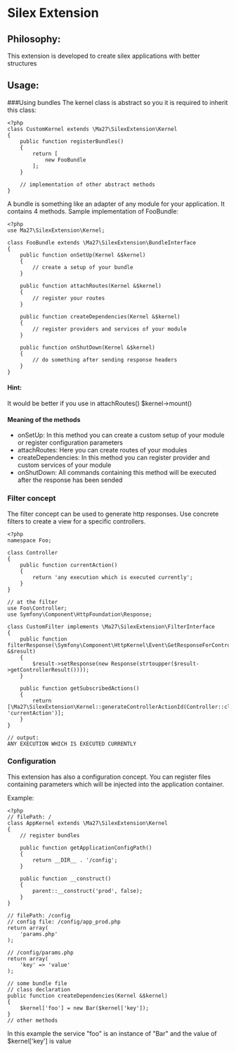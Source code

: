 Silex Extension
===============


Philosophy:
-----------
This extension is developed to create silex applications with 
better structures

Usage:
------

###Using bundles
The kernel class is abstract so you it is required to inherit this class:

    <?php
    class CustomKernel extends \Ma27\SilexExtension\Kernel
    {
        public function registerBundles()
        {
            return [
                new FooBundle
            ];
        }

        // implementation of other abstract methods
    }

A bundle is something like an adapter of any module for your application.
It contains 4 methods.
Sample implementation of FooBundle:

    <?php
    use Ma27\SilexExtension\Kernel;

    class FooBundle extends \Ma27\SilexExtension\BundleInterface
    {
        public function onSetUp(Kernel &$kernel)
        {
            // create a setup of your bundle
        }

        public function attachRoutes(Kernel &$kernel)
        {
            // register your routes
        }

        public function createDependencies(Kernel &$kernel)
        {
            // register providers and services of your module
        }

        public function onShutDown(Kernel &$kernel)
        {
            // do something after sending response headers
        }
    }

#### Hint:
It would be better if you use in attachRoutes() $kernel->mount()

#### Meaning of the methods
 * onSetUp: In this method you can create a custom setup of your module or register configuration parameters
 * attachRoutes: Here you can create routes of your modules
 * createDependencies: In this method you can register provider and custom services of your module
 * onShutDown: All commands containing this method will be executed after the response has been sended


### Filter concept

The filter concept can be used to generate http responses. Use concrete filters to create a 
view for a specific controllers.

    <?php
    namespace Foo;

    class Controller
    {
        public function currentAction()
        {
            return 'any execution which is executed currently';
        }
    }

    // at the filter
    use Foo\Controller;
    use Symfony\Component\HttpFoundation\Response;

    class CustomFilter implements \Ma27\SilexExtension\FilterInterface
    {
        public function filterResponse(\Symfony\Component\HttpKernel\Event\GetResponseForControllerResultEvent &$result)
        {
            $result->setResponse(new Response(strtoupper($result->getControllerResult())));
        }

        public function getSubscribedActions()
        {
            return [\Ma27\SilexExtension\Kernel::generateControllerActionId(Controller::class, 'currentAction')];
        }
    }

    // output:
    ANY EXECUTION WHICH IS EXECUTED CURRENTLY


### Configuration

This extension has also a configuration concept. You can register files containing parameters which will be 
injected into the application container.

Example:

    <?php
    // filePath: /
    class AppKernel extends \Ma27\SilexExtension\Kernel
    {
        // register bundles
        
        public function getApplicationConfigPath()
        {
            return __DIR__ . '/config';
        }

        public function __construct()
        {
            parent::__construct('prod', false);
        }
    }

    // filePath: /config
    // config file: /config/app_prod.php
    return array(
        'params.php'
    );

    // /config/params.php
    return array(
        'key' => 'value'
    );

    // some bundle file
    // class declaration
    public function createDependencies(Kernel &$kernel)
    {
        $kernel['foo'] = new Bar($kernel['key']);
    }
    // other methods

In this example the service "foo" is an instance of "Bar" and the value of $kernel['key'] 
is value